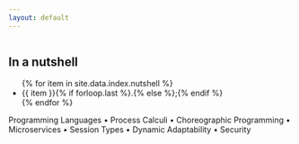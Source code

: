 ```yaml
---
layout: default
---
```


<style>.interests a {color: inherit !important;font-weight: inherit;text-decoration: inherit;}</style>

<div class="mb-3 container-flex row d-flex align-items-center justify-content-center" >
 <div class="col-12 small text-muted text-center align-self-start"></div>
 <div class="col-4 col-sm-2 d-flex text-right">
  <img style="max-height:25vw;object-fit:cover;" class="img-fluid" src="/assets/images/photo_id.jpg" alt="">
 </div>
 <div class="d-sm-flex d-none text-right border-right align-self-stretch">
 </div>
 <div class="col-lg-4 col-sm-8 col-12 pt-5 text-justify hyphenate">
  <h2>In a nutshell</h2>
  <ul>
     {% for item in site.data.index.nutshell %}
     <li class="mb-2">{{ item }}{% if forloop.last %}.{% else %};{% endif %}</li>
     {% endfor %}
 </ul>
 </div>
 <div class="col-12 col-sm-8 border-top small text-muted text-center align-self-start mt-3 pt-3">
 <div class="offset-1 col-9 interests">
 <a href="https://en.wikipedia.org/wiki/Programming_language">Programming Languages</a>
 • <a href="https://en.wikipedia.org/wiki/Process_calculus">Process Calculi</a> 
 • <a href="https://en.wikipedia.org/wiki/Service_choreography">Choreographic</a> Programming
 • <a href="https://en.wikipedia.org/wiki/Microservices">Microservices</a> 
 • <a href="https://en.wikipedia.org/wiki/Security_protocol_notation">Session</a> <a href="https://en.wikipedia.org/wiki/Type_system">Types</a>
 • <a href="https://en.wikipedia.org/wiki/Adaptation_(computer_science)">Dynamic Adaptability</a> 
 • <a href="https://en.wikipedia.org/wiki/Computer_security">Security</a>
 </div>
</div>